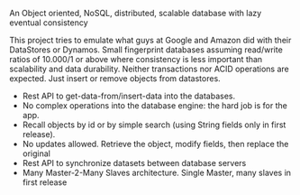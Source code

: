 An Object oriented, NoSQL, distributed, scalable database with lazy eventual consistency

This project tries to emulate what guys at Google and Amazon did with their DataStores or Dynamos.
Small fingerprint databases assuming read/write ratios of 10.000/1 or above where consistency is 
less important than scalability and data durability. Neither transactions nor ACID operations 
are expected. Just insert or remove objects from datastores.

- Rest API to get-data-from/insert-data into the databases.
- No complex operations into the database engine: the hard job is for the app.
- Recall objects by id or by simple search (using String fields only in first release).
- No updates allowed. Retrieve the object, modify fields, then replace the original
- Rest API to synchronize datasets between database servers
- Many Master-2-Many Slaves architecture. Single Master, many slaves in first release